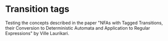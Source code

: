 # Transition tags

Testing the concepts described in the paper "NFAs with Tagged Transitions, their Conversion to Deterministic Automata and Application to Regular Expressions" by Ville Laurikari.
